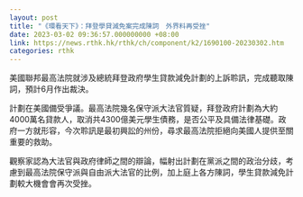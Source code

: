 ```yaml
---
layout: post
title: "《環看天下》：拜登學貸減免案完成陳詞　外界料再受挫"
date: 2023-03-02 09:36:57.000000000 +08:00
link: https://news.rthk.hk/rthk/ch/component/k2/1690100-20230302.htm
categories: rthk
---
```


美國聯邦最高法院就涉及總統拜登政府學生貸款減免計劃的上訴聆訊，完成聽取陳詞，預計6月作出裁決。

計劃在美國備受爭議。最高法院幾名保守派大法官質疑，拜登政府計劃為大約4000萬名貸款人，取消共4300億美元學生債務，是否公平及具備法律基礎。政府一方就形容，今次聆訊是最初興訟的州份，尋求最高法院拒絕向美國人提供至關重要的救助。

觀察家認為大法官與政府律師之間的辯論，幅射出計劃在黨派之間的政治分歧，考慮到最高法院保守派與自由派大法官的比例，加上庭上各方陳詞，學生貸款減免計劃較大機會會再次受挫。
